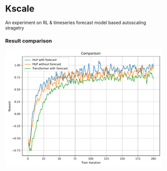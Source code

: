 # Kscale

An experiment on RL & timeseries forecast model based autoscaling stragetry

### Result comparison
![image](result_comparison.png)
